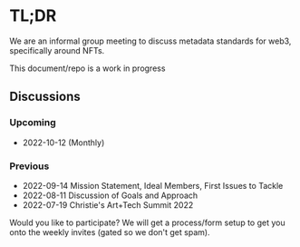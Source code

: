 # TL;DR

We are an informal group meeting to discuss metadata standards for web3, specifically around NFTs.

This document/repo is a work in progress

## Discussions

### Upcoming

* 2022-10-12 (Monthly)

### Previous

* 2022-09-14 Mission Statement, Ideal Members, First Issues to Tackle
* 2022-08-11 Discussion of Goals and Approach
* 2022-07-19 Christie's Art+Tech Summit 2022

Would you like to participate? We will get a process/form setup to get you onto the weekly invites (gated so we don't get spam).
